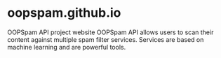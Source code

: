 # oopspam.github.io
OOPSpam API project website
OOPSpam API allows users to scan their content against multiple spam filter services. Services are based on machine learning and are powerful tools.
